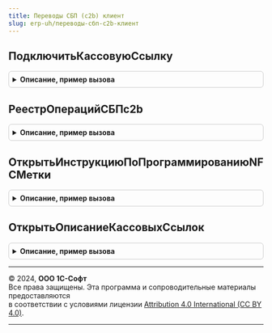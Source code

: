 ```yaml
---
title: Переводы СБП (c2b) клиент
slug: erp-uh/переводы-сбп-c2b-клиент
---
```



## ПодключитьКассовуюСсылку
<details style="margin: 1em 0; padding: 0.5em; border: 1px solid #ccc; border-radius: 6px;">

<summary style="font-weight: bold; cursor: pointer;">Описание, пример вызова</summary>

```bsl

// Открывает форму подключения кассовой ссылки.
//
// Параметры:
//  НастройкаПодключения - СправочникСсылка.НастройкиПодключенияКСистемеБыстрыхПлатежей - настройка выполнения оплаты.
//  ОписаниеОповещение - ОписаниеОповещение, Неопределенно - оповещение, которое будет вызвано после завершения операции.
//   Если подключение не удалось завершить будет возвращено Неопределенно. В случае успешного подключения
//   результат выполнения будет содержать структуру:
//    * КассоваяСсылка - Строка - ссылка, по которой будет выполнятся оплата;
//    * ИдентификаторОплаты - Строка - идентификатор зарегистрированной ссылки;
//  Владелец - ФормаКлиентскогоПриложения - форма которая будет установлена в качестве владельца.
//
Процедура ПодключитьКассовуюСсылку( Экспорт
```

Пример вызова
```bsl
ПереводыСБПc2bКлиент.ПодключитьКассовуюСсылку();
```
</details>

## РеестрОперацийСБПc2b
<details style="margin: 1em 0; padding: 0.5em; border: 1px solid #ccc; border-radius: 6px;">

<summary style="font-weight: bold; cursor: pointer;">Описание, пример вызова</summary>

```bsl

// Открывает форму реестра операций.
//
// Параметры:
//  Владелец - ФормаКлиентскогоПриложения - форма которая будет установлена в качестве владельца.
//
Процедура РеестрОперацийСБПc2b(Владелец) Экспорт
```

Пример вызова
```bsl
ПереводыСБПc2bКлиент.РеестрОперацийСБПc2b(Владелец) 
```
</details>

## ОткрытьИнструкциюПоПрограммированиюNFCМетки
<details style="margin: 1em 0; padding: 0.5em; border: 1px solid #ccc; border-radius: 6px;">

<summary style="font-weight: bold; cursor: pointer;">Описание, пример вызова</summary>

```bsl

// Открывает инструкцию по программированию NFC меток.
//
Процедура ОткрытьИнструкциюПоПрограммированиюNFCМетки() Экспорт
```

Пример вызова
```bsl
ПереводыСБПc2bКлиент.ОткрытьИнструкциюПоПрограммированиюNFCМетки() 
```
</details>

## ОткрытьОписаниеКассовыхСсылок
<details style="margin: 1em 0; padding: 0.5em; border: 1px solid #ccc; border-radius: 6px;">

<summary style="font-weight: bold; cursor: pointer;">Описание, пример вызова</summary>

```bsl

// Открывает описание функциональности кассовых ссылок.
//
Процедура ОткрытьОписаниеКассовыхСсылок() Экспорт
```

Пример вызова
```bsl
ПереводыСБПc2bКлиент.ОткрытьОписаниеКассовыхСсылок() 
```
</details>

---

© 2024, **ООО 1С-Софт**  
Все права защищены. Эта программа и сопроводительные материалы предоставляются  
в соответствии с условиями лицензии [Attribution 4.0 International (CC BY 4.0)](https://creativecommons.org/licenses/by/4.0/legalcode).

---
